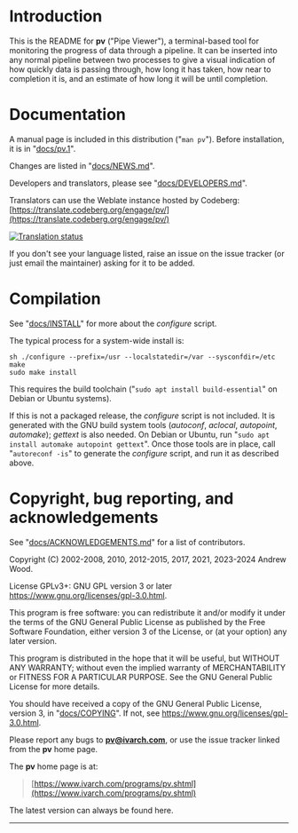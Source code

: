 # Introduction

This is the README for **pv** ("Pipe Viewer"), a terminal-based tool for
monitoring the progress of data through a pipeline.  It can be inserted into
any normal pipeline between two processes to give a visual indication of how
quickly data is passing through, how long it has taken, how near to
completion it is, and an estimate of how long it will be until completion.


# Documentation

A manual page is included in this distribution ("`man pv`").  Before
installation, it is in "[docs/pv.1](./docs/pv.1.md)".

Changes are listed in "[docs/NEWS.md](./docs/NEWS.md)".

Developers and translators, please see "[docs/DEVELOPERS.md](./docs/DEVELOPERS.md)".

Translators can use the Weblate instance hosted by Codeberg:
[https://translate.codeberg.org/engage/pv/](https://translate.codeberg.org/engage/pv/)

[![Translation status](https://translate.codeberg.org/widget/pv/multi-auto.svg)](https://translate.codeberg.org/engage/pv/)

If you don't see your language listed, raise an issue on the issue tracker
(or just email the maintainer) asking for it to be added.


# Compilation

See "[docs/INSTALL](./docs/INSTALL)" for more about the _configure_ script.

The typical process for a system-wide install is:

    sh ./configure --prefix=/usr --localstatedir=/var --sysconfdir=/etc
    make
    sudo make install

This requires the build toolchain ("`sudo apt install build-essential`" on
Debian or Ubuntu systems).

If this is not a packaged release, the _configure_ script is not included.
It is generated with the GNU build system tools (_autoconf_, _aclocal_,
_autopoint_, _automake_); _gettext_ is also needed.  On Debian or Ubuntu,
run "`sudo apt install automake autopoint gettext`".  Once those tools are
in place, call "`autoreconf -is`" to generate the _configure_ script, and
run it as described above.


# Copyright, bug reporting, and acknowledgements

See "[docs/ACKNOWLEDGEMENTS.md](./docs/ACKNOWLEDGEMENTS.md)" for a list of
contributors.

Copyright (C) 2002-2008, 2010, 2012-2015, 2017, 2021, 2023-2024 Andrew Wood.

License GPLv3+: GNU GPL version 3 or later <https://www.gnu.org/licenses/gpl-3.0.html>.

This program is free software: you can redistribute it and/or modify it
under the terms of the GNU General Public License as published by the Free
Software Foundation, either version 3 of the License, or (at your option)
any later version.

This program is distributed in the hope that it will be useful, but WITHOUT
ANY WARRANTY; without even the implied warranty of MERCHANTABILITY or
FITNESS FOR A PARTICULAR PURPOSE.  See the GNU General Public License for
more details.

You should have received a copy of the GNU General Public License, version
3, in "[docs/COPYING](./docs/COPYING)".  If not, see
<https://www.gnu.org/licenses/gpl-3.0.html>.

Please report any bugs to **pv@ivarch.com**, or use the issue tracker linked
from the **pv** home page.

The **pv** home page is at:

> [https://www.ivarch.com/programs/pv.shtml](https://www.ivarch.com/programs/pv.shtml)

The latest version can always be found here.

---
